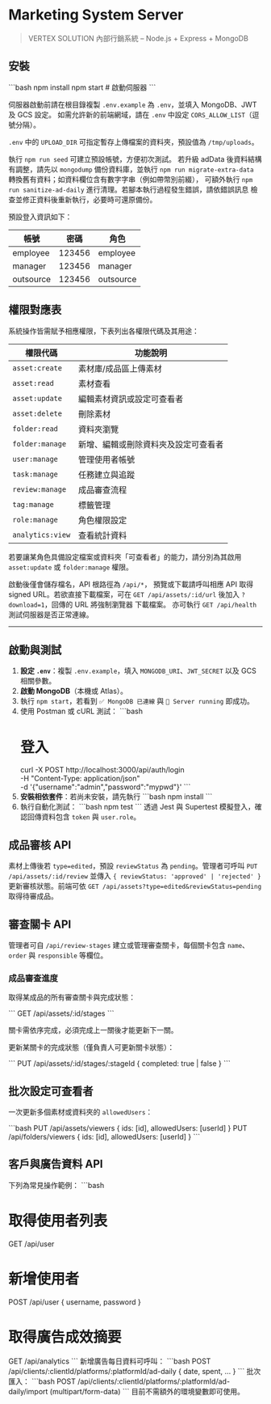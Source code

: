 # Marketing System Server

> VERTEX SOLUTION 內部行銷系統 – Node.js + Express + MongoDB

## 安裝
\`\`\`bash
npm install
npm start                 # 啟動伺服器
\`\`\`

伺服器啟動前請在根目錄複製 `.env.example` 為 `.env`，並填入 MongoDB、JWT 及 GCS 設定。
如需允許新的前端網域，請在 `.env` 中設定 `CORS_ALLOW_LIST`（逗號分隔）。

`.env` 中的 `UPLOAD_DIR` 可指定暫存上傳檔案的資料夾，預設值為 `/tmp/uploads`。

執行 `npm run seed` 可建立預設帳號，方便初次測試。
若升級 adData 後資料結構有調整，請先以 `mongodump` 備份資料庫，並執行
`npm run migrate-extra-data` 轉換舊有資料；如資料欄位含有數字字串（例如帶幣別前綴），
可額外執行 `npm run sanitize-ad-daily` 進行清理。若腳本執行過程發生錯誤，請依錯誤訊息
檢查並修正資料後重新執行，必要時可還原備份。

預設登入資訊如下：

| 帳號 | 密碼  | 角色 |
|------|-------|------|
| employee  | 123456 | employee |
| manager   | 123456 | manager  |
| outsource | 123456 | outsource |

## 權限對應表
系統操作皆需賦予相應權限，下表列出各權限代碼及其用途：

| 權限代碼 | 功能說明 |
|-----------|---------|
| `asset:create`  | 素材庫/成品區上傳素材 |
| `asset:read`    | 素材查看 |
| `asset:update`  | 編輯素材資訊或設定可查看者 |
| `asset:delete`  | 刪除素材 |
| `folder:read`   | 資料夾瀏覽 |
| `folder:manage` | 新增、編輯或刪除資料夾及設定可查看者 |
| `user:manage`   | 管理使用者帳號 |
| `task:manage`   | 任務建立與追蹤 |
| `review:manage` | 成品審查流程 |
| `tag:manage`    | 標籤管理 |
| `role:manage`   | 角色權限設定 |
| `analytics:view`| 查看統計資料 |

若要讓某角色具備設定檔案或資料夾「可查看者」的能力，請分別為其啟用 `asset:update` 或 `folder:manage` 權限。

啟動後僅會儲存檔名，API 根路徑為 `/api/*`，
預覽或下載請呼叫相應 API 取得 signed URL。若欲直接下載檔案，可在
`GET /api/assets/:id/url` 後加入 `?download=1`，回傳的 URL 將強制瀏覽器
下載檔案。
亦可執行 `GET /api/health` 測試伺服器是否正常連線。

---

## 啟動與測試
1. **設定 `.env`**：複製 `.env.example`，填入 `MONGODB_URI`、`JWT_SECRET` 以及 GCS 相關參數。
2. **啟動 MongoDB**（本機或 Atlas）。
3. 執行 `npm start`，若看到 `✅ MongoDB 已連線` 與 `🚀 Server running` 即成功。
4. 使用 Postman 或 cURL 測試：
   \`\`\`bash
   # 登入
   curl -X POST http://localhost:3000/api/auth/login \
     -H "Content-Type: application/json" \
   -d '{"username":"admin","password":"mypwd"}'
   \`\`\`
5. **安裝相依套件**：若尚未安裝，請先執行
   \`\`\`bash
   npm install
   \`\`\`
6. 執行自動化測試：
   \`\`\`bash
   npm test
   \`\`\`
   透過 Jest 與 Supertest 模擬登入，確認回傳資料包含 `token` 與 `user.role`。

## 成品審核 API
素材上傳後若 `type=edited`，預設 `reviewStatus` 為 `pending`。管理者可呼叫
`PUT /api/assets/:id/review` 並傳入 `{ reviewStatus: 'approved' | 'rejected' }`
更新審核狀態。前端可依 `GET /api/assets?type=edited&reviewStatus=pending`
取得待審成品。

## 審查關卡 API
管理者可自 `/api/review-stages` 建立或管理審查關卡，每個關卡包含 `name`、`order` 與 `responsible` 等欄位。

### 成品審查進度
取得某成品的所有審查關卡與完成狀態：

\`\`\`
GET /api/assets/:id/stages
\`\`\`

關卡需依序完成，必須完成上一關後才能更新下一關。

更新某關卡的完成狀態（僅負責人可更新關卡狀態）：

\`\`\`
PUT /api/assets/:id/stages/:stageId { completed: true | false }
\`\`\`

## 批次設定可查看者
一次更新多個素材或資料夾的 `allowedUsers`：

\`\`\`bash
PUT /api/assets/viewers  { ids: [id], allowedUsers: [userId] }
PUT /api/folders/viewers { ids: [id], allowedUsers: [userId] }
\`\`\`

## 客戶與廣告資料 API
下列為常見操作範例：
\`\`\`bash
# 取得使用者列表
GET /api/user

# 新增使用者
POST /api/user { username, password }

# 取得廣告成效摘要
GET /api/analytics
\`\`\`
新增廣告每日資料可呼叫：
\`\`\`bash
POST /api/clients/:clientId/platforms/:platformId/ad-daily { date, spent, ... }
\`\`\`
批次匯入：
\`\`\`bash
POST /api/clients/:clientId/platforms/:platformId/ad-daily/import (multipart/form-data)
\`\`\`
目前不需額外的環境變數即可使用。
